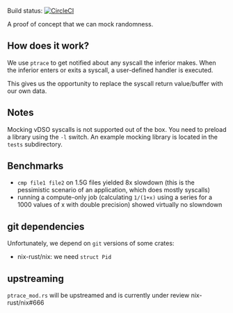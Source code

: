 Build status: [![CircleCI](https://circleci.com/gh/marmistrz/randmockery.svg?style=svg)](https://circleci.com/gh/marmistrz/randmockery)

A proof of concept that we can mock randomness.

## How does it work?

We use `ptrace` to get notified about any syscall the inferior makes.
When the inferior enters or exits a syscall, a user-defined handler is executed.

This gives us the opportunity to replace the syscall return value/buffer with our
own data.

## Notes
Mocking vDSO syscalls is not supported out of the box. You need to preload a library using the `-l` switch.
An example mocking library is located in the `tests` subdirectory.

## Benchmarks
* `cmp file1 file2` on 1.5G files yielded 8x slowdown (this is the pessimistic scenario of an application, which does mostly syscalls)
* running a compute-only job (calculating `1/(1+x)` using a series for a 1000 values of x with double precision) showed virtually no slowndown

## git dependencies
Unfortunately, we depend on `git` versions of some crates:

* nix-rust/nix: we need `struct Pid`

## upstreaming
`ptrace_mod.rs` will be upstreamed and is currently under review nix-rust/nix#666
